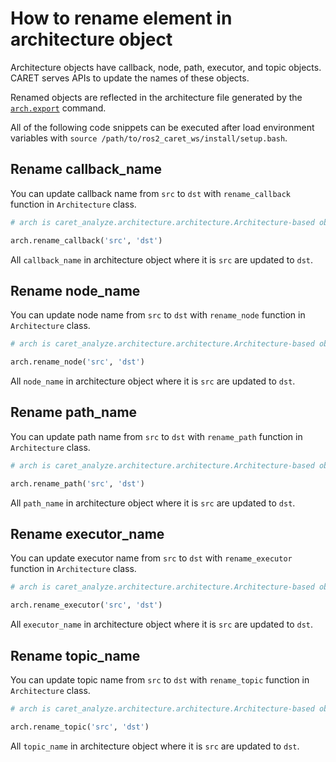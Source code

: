# How to rename element in architecture object

Architecture objects have callback, node, path, executor, and topic objects.  
CARET serves APIs to update the names of these objects.

Renamed objects are reflected in the architecture file generated by the [`arch.export`](./load_and_save.md#save) command.

All of the following code snippets can be executed after load environment variables with `source /path/to/ros2_caret_ws/install/setup.bash`.

## Rename callback_name

You can update callback name from `src` to `dst` with `rename_callback` function in `Architecture` class.

```python
# arch is caret_analyze.architecture.architecture.Architecture-based object

arch.rename_callback('src', 'dst')
```

All `callback_name` in architecture object where it is `src` are updated to `dst`.

## Rename node_name

You can update node name from `src` to `dst` with `rename_node` function in `Architecture` class.

```python
# arch is caret_analyze.architecture.architecture.Architecture-based object

arch.rename_node('src', 'dst')
```

All `node_name` in architecture object where it is `src` are updated to `dst`.

## Rename path_name

You can update path name from `src` to `dst` with `rename_path` function in `Architecture` class.

```python
# arch is caret_analyze.architecture.architecture.Architecture-based object

arch.rename_path('src', 'dst')
```

All `path_name` in architecture object where it is `src` are updated to `dst`.

## Rename executor_name

You can update executor name from `src` to `dst` with `rename_executor` function in `Architecture` class.

```python
# arch is caret_analyze.architecture.architecture.Architecture-based object

arch.rename_executor('src', 'dst')
```

All `executor_name` in architecture object where it is `src` are updated to `dst`.

## Rename topic_name

You can update topic name from `src` to `dst` with `rename_topic` function in `Architecture` class.

```python
# arch is caret_analyze.architecture.architecture.Architecture-based object

arch.rename_topic('src', 'dst')
```

All `topic_name` in architecture object where it is `src` are updated to `dst`.
